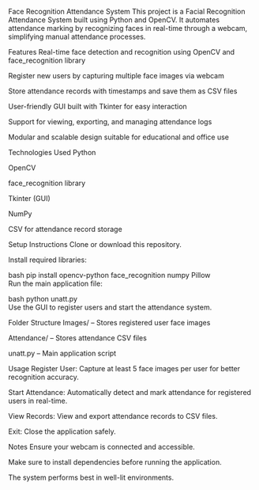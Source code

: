 Face Recognition Attendance System
This project is a Facial Recognition Attendance System built using Python and OpenCV. It automates attendance marking by recognizing faces in real-time through a webcam, simplifying manual attendance processes.

Features
Real-time face detection and recognition using OpenCV and face_recognition library

Register new users by capturing multiple face images via webcam

Store attendance records with timestamps and save them as CSV files

User-friendly GUI built with Tkinter for easy interaction

Support for viewing, exporting, and managing attendance logs

Modular and scalable design suitable for educational and office use

Technologies Used
Python

OpenCV

face_recognition library

Tkinter (GUI)

NumPy

CSV for attendance record storage

Setup Instructions
Clone or download this repository.

Install required libraries:

bash
pip install opencv-python face_recognition numpy Pillow  
Run the main application file:

bash
python unatt.py  
Use the GUI to register users and start the attendance system.

Folder Structure
Images/ – Stores registered user face images

Attendance/ – Stores attendance CSV files

unatt.py – Main application script

Usage
Register User: Capture at least 5 face images per user for better recognition accuracy.

Start Attendance: Automatically detect and mark attendance for registered users in real-time.

View Records: View and export attendance records to CSV files.

Exit: Close the application safely.

Notes
Ensure your webcam is connected and accessible.

Make sure to install dependencies before running the application.

The system performs best in well-lit environments.
